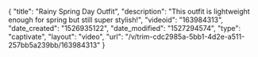 {
    "title": "Rainy Spring Day Outfit",
    "description": "This outfit is lightweight enough for spring but still super stylish!",
    "videoid": "163984313",
    "date_created": "1526935122",
    "date_modified": "1527294574",
    "type": "captivate",
    "layout": "video",
    "url": "\/v\/trim-cdc2985a-5bb1-4d2e-a511-257bb5a239bb\/163984313"
}